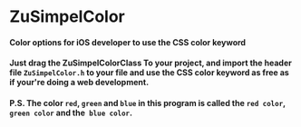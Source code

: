 # ZuSimpelColor

#### Color options for iOS developer to use the CSS color keyword

#### Just drag the ZuSimpelColorClass To your project, and import the header file ``ZuSimpelColor.h`` to your file and use the CSS color keyword as free as if your're doing a web development.

#### P.S. The color ``red``, ``green`` and ``blue`` in this program is called the ``red color``, ``green color`` and the`` blue color``.
